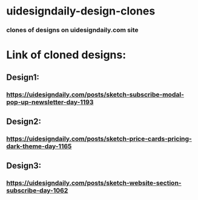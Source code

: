 # uidesigndaily-design-clones
### clones of designs on uidesigndaily.com site
# Link of cloned designs:
## Design1:
### https://uidesigndaily.com/posts/sketch-subscribe-modal-pop-up-newsletter-day-1193
## Design2:
### https://uidesigndaily.com/posts/sketch-price-cards-pricing-dark-theme-day-1165
## Design3:
### https://uidesigndaily.com/posts/sketch-website-section-subscribe-day-1062
